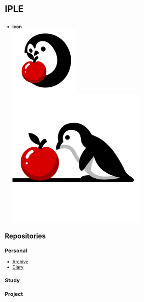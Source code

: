 # IPLE
 
## 
* **icon**   
<img src="_image/icon.png" width="200"/><img src="_image/icon2.png" width="400"/>





## Repositories 
### Personal
* [Archive]()
* [Diary]()

### Study 

### Project 
